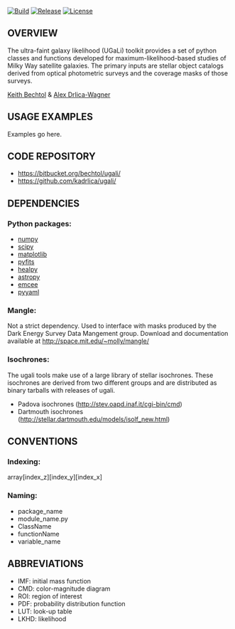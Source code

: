
[![Build](https://img.shields.io/travis/DarkEnergySurvey/ugali.svg)](https://travis-ci.org/DarkEnergySurvey/ugali)
[![Release](https://img.shields.io/github/tag/DarkEnergySurvey/ugali.svg)](../../releases)
[![License](https://img.shields.io/badge/license-MIT-blue.svg)](../../)

OVERVIEW
--------

The ultra-faint galaxy likelihood (UGaLi) toolkit provides a set of python classes and functions developed for maximum-likelihood-based studies of Milky Way satellite galaxies. The primary inputs are stellar object catalogs derived from optical photometric surveys and the coverage masks of those surveys.

[Keith Bechtol](https://github.com/bechtol) & [Alex Drlica-Wagner](https://github.com/kadrlica)

USAGE EXAMPLES
--------------
Examples go here.

CODE REPOSITORY
---------------
* https://bitbucket.org/bechtol/ugali/
* https://github.com/kadrlica/ugali/

DEPENDENCIES
------------

### Python packages:
* [numpy](http://www.numpy.org/)
* [scipy](https://www.scipy.org/)
* [matplotlib](http://matplotlib.org/)
* [pyfits](http://www.stsci.edu/institute/software_hardware/pyfits)
* [healpy](https://github.com/healpy/healpy)
* [astropy](http://www.astropy.org/)
* [emcee](http://dan.iel.fm/emcee/current/)
* [pyyaml](http://pyyaml.org/)

### Mangle:
Not a strict dependency. Used to interface with masks produced by
the Dark Energy Survey Data Mangement group. Download and documentation 
available at http://space.mit.edu/~molly/mangle/

### Isochrones:
The ugali tools make use of a large library of stellar isochrones. These isochrones are derived from two different groups and are distributed as binary tarballs with releases of ugali.
* Padova isochrones (http://stev.oapd.inaf.it/cgi-bin/cmd)
* Dartmouth isochrones (http://stellar.dartmouth.edu/models/isolf_new.html)

CONVENTIONS
-----------

### Indexing:
array[index_z][index_y][index_x]

### Naming:
* package_name
* module_name.py
* ClassName
* functionName
* variable_name

ABBREVIATIONS
-------------
* IMF: initial mass function
* CMD: color-magnitude diagram
* ROI: region of interest
* PDF: probability distribution function
* LUT: look-up table
* LKHD: likelihood
